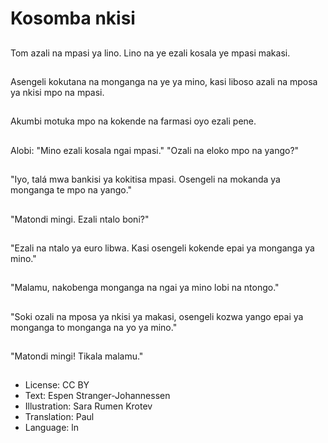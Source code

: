 # Kosomba nkisi

##
Tom azali na mpasi ya lino. Lino na ye ezali kosala ye mpasi makasi.

##
Asengeli kokutana na monganga na ye ya mino, kasi liboso azali na mposa ya nkisi mpo na mpasi.

##
Akumbi motuka mpo na kokende na farmasi oyo ezali pene.

##
Alobi: "Mino ezali kosala ngai mpasi." "Ozali na eloko mpo na yango?"

##
"Iyo, talá mwa bankisi ya kokitisa mpasi. Osengeli na mokanda ya monganga te mpo na yango."

##
"Matondi mingi. Ezali ntalo boni?"

##
"Ezali na ntalo ya euro libwa. Kasi osengeli kokende epai ya monganga ya mino."

##
"Malamu, nakobenga monganga na ngai ya mino lobi na ntongo."

##
"Soki ozali na mposa ya nkisi ya makasi, osengeli kozwa yango epai ya monganga to monganga na yo ya mino."

##
"Matondi mingi! Tikala malamu."

##
* License: CC BY
* Text: Espen Stranger-Johannessen
* Illustration: Sara Rumen Krotev
* Translation: Paul
* Language: ln
